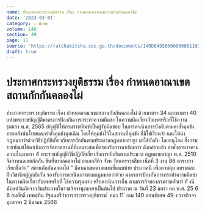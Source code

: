 ```yaml
---
name: ประกาศกระทรวงยุติธรรม เรื่อง กำหนดอาณาเขตสถานกักกันคลองไผ่
date: '2023-03-01'
category: ง พิเศษ
volume: 140
section: 49
page: 11
source: 'https://ratchakitcha.soc.go.th/documents/140D049S0000000001101.pdf'
draft: true
---
```


# ประกาศกระทรวงยุติธรรม เรื่อง กำหนดอาณาเขตสถานกักกันคลองไผ่

ประกาศกระทรวงยุติธรรม เรื่อง กำหนดอาณาเขตสถานกักกันคลองไผ่ ด้วยมาตรา 34 และมาตรา 40 แห่งพระราชบัญญัติมาตรการป้องกันการกระทาความผิดซา ในความผิดเกี่ยวกับเพศหรือที่ใช้ความรุนแรง พ.ศ. 2565 บัญญัติให้กรมราชทัณฑ์เป็นผู้รับผิดชอบ ในการดาเนินการบังคับตามคาสั่งคุมขังภายหลังพ้นโทษและคำสั่งคุมขังฉุกเฉิน โดยให้คุมขังไว้ในสถานที่คุมขัง ที่มิใช่เรือนจำ และให้นำกฎหมายว่าด้วยวิธีปฏิบัติเกี่ยวกับการกักกันตามประมวลกฎหมายอาญา มาใช้บังคับ โดยอนุโลม ซึ่งกรมราชทัณฑ์ได้ดาเนินการจัดหาสถานที่ที่เหมาะสมเพื่อรองรับการดาเนินการ ดังกล่าวแล้ว อาศัยอานาจตามความในมาตรา 4 พระราชบัญญัติวิธีปฏิบัติเกี่ยวกับการกักกันตามประมวล กฎหมายอาญา พ.ศ. 2510 จึงกาหนดเขตกักกัน ขึนที่ตาบลคลองไผ่ อาเภอสีคิว จังห วัดนครราชสีมา เนือที่ 3 งาน 86 ตารางวา เรียกชื่อว่า “ สถานกักกันคลองไผ่ ” มีอาณาเขตตามแผนที่แนบท้าย ประกาศนี เพื่อควบคุม อบรมและฝึกวิชาชีพผู้ถูกกักกัน รองรับการดาเนินการตามกฎหมายว่าด้วย มาตรการป้องกันการกระทำความผิดซาในความผิดเกี่ยวกับเพศหรือที่ ใช้ความรุนแรง หรือดาเนินการอื่น ตามภารกิจของกรมราชทัณฑ์ ทั งนี นับแต่วันถัดจากวันประกาศในราชกิจจานุเบกษาเป็นต้นไป ประกาศ ณ วันที่ 23 มกรา คม พ.ศ. 25 6 6 สมศักดิ์ เทพสุทิน รัฐมนตรีว่าการกระทรวงยุติธรรม ้ หนา 11 ่ เลม 140 ตอนพิเศษ 49 ง ราชกิจจานุเบกษา 2 มีนาคม 2566

